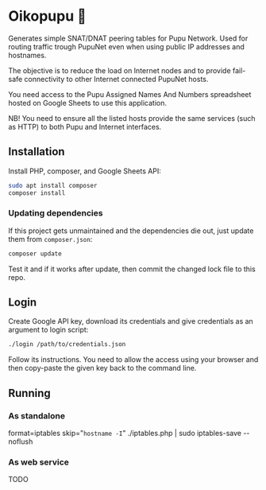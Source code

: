 # Oikopupu 🐇

Generates simple SNAT/DNAT peering tables for Pupu Network. Used for
routing traffic trough PupuNet even when using public IP addresses and
hostnames.

The objective is to reduce the load on Internet nodes and to provide
fail-safe connectivity to other Internet connected PupuNet hosts.

You need access to the Pupu Assigned Names And Numbers spreadsheet
hosted on Google Sheets to use this application.

NB! You need to ensure all the listed hosts provide the same services (such
as HTTP) to both Pupu and Internet interfaces.

## Installation

Install PHP, composer, and Google Sheets API:

```sh
sudo apt install composer
composer install
```

### Updating dependencies

If this project gets unmaintained and the dependencies die out, just
update them from `composer.json`:

```sh
composer update
```

Test it and if it works after update, then commit the changed lock
file to this repo.

## Login

Create Google API key, download its credentials and give credentials
as an argument to login script:

```sh
./login /path/to/credentials.json
```

Follow its instructions. You need to allow the access using your
browser and then copy-paste the given key back to the command line.

## Running

### As standalone

format=iptables skip="`hostname -I`" ./iptables.php | sudo iptables-save --noflush

### As web service

TODO
